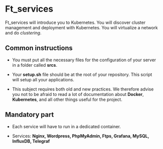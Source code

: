 # Ft_services

Ft_services will introduce you to Kubernetes. You will discover cluster management and
deployment with Kubernetes. You will virtualize a network and do *clustering*.

## Common instructions

- You must put all the necessary files for the configuration of your server in a folder
called **srcs**.

- Your **setup.sh** file should be at the root of your repository. This script will setup
all your applications.

- This subject requires both old and new practices. We therefore advise you not to
be afraid to read a lot of documentation about **Docker**, **Kubernetes**, and all other
things useful for the project.

## Mandatory part

- Each service will have to run in a dedicated container.

- Services: **Nginx, Wordpress, PhpMyAdmin, Ftps, Grafana, MySQL, InfluxDB, Telegraf**
